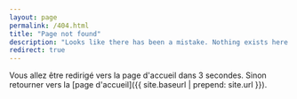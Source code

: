```yaml
---
layout: page
permalink: /404.html
title: "Page not found"
description: "Looks like there has been a mistake. Nothing exists here."
redirect: true
---
```


Vous allez être redirigé vers la page d'accueil dans 3 secondes. Sinon retourner vers la [page d'accueil]({{ site.baseurl | prepend: site.url }}).

